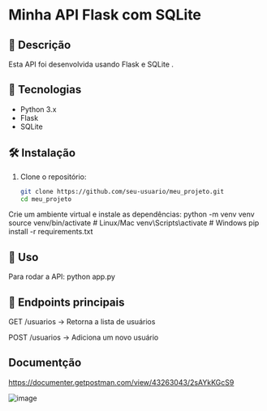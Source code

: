 # Minha API Flask com SQLite

## 📌 Descrição
Esta API foi desenvolvida usando Flask e SQLite .  

## 🚀 Tecnologias
- Python 3.x
- Flask
- SQLite

## 🛠 Instalação
1. Clone o repositório:
   ```bash
   git clone https://github.com/seu-usuario/meu_projeto.git
   cd meu_projeto

   
Crie um ambiente virtual e instale as dependências:
python -m venv venv
source venv/bin/activate  # Linux/Mac
venv\Scripts\activate  # Windows
pip install -r requirements.txt

## 🚀 Uso
Para rodar a API:
python app.py

## 📌 Endpoints principais
GET /usuarios → Retorna a lista de usuários

POST /usuarios → Adiciona um novo usuário
## Documentção 
https://documenter.getpostman.com/view/43263043/2sAYkKGcS9

![image](https://github.com/user-attachments/assets/f7c37d0f-7c39-4bb9-b617-9358a6c5f68a)
